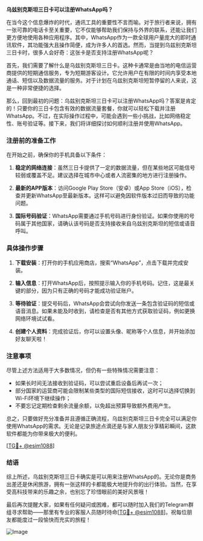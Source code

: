 **乌兹别克斯坦三日卡可以注册WhatsApp吗？**

在当今这个信息爆炸的时代，通讯工具的重要性不言而喻。对于旅行者来说，拥有一张可靠的电话卡至关重要，它不仅能够帮助我们保持与外界的联系，还能让我们更方便地使用各种应用程序。其中，WhatsApp作为一款全球用户量庞大的即时通讯软件，其功能强大且操作简便，成为许多人的首选。然而，当提到乌兹别克斯坦三日卡时，很多人会好奇：这张卡是否支持注册WhatsApp呢？

首先，我们需要了解什么是乌兹别克斯坦三日卡。这种卡通常是由当地的电信运营商提供的短期通信服务，专为短期游客设计。它允许用户在有限的时间内享受本地通话、短信以及数据流量的服务。对于计划在乌兹别克斯坦短暂停留的人来说，这是一种非常便捷的选择。

那么，回到最初的问题：乌兹别克斯坦三日卡可以注册WhatsApp吗？答案是肯定的！只要你的三日卡包含有效的数据流量套餐，你就可以轻松下载并注册WhatsApp。不过，在实际操作过程中，可能会遇到一些小挑战，比如网络稳定性、账号验证等。接下来，我们将详细探讨如何顺利注册并使用WhatsApp。

### 注册前的准备工作

在开始之前，确保你的手机具备以下条件：

1. **稳定的网络连接**：虽然三日卡提供了一定的数据流量，但在某些地区可能信号较弱或覆盖不足。建议选择在城市中心或者人流密集的地方进行注册操作。
   
2. **最新的APP版本**：访问Google Play Store（安卓）或App Store（iOS），检查并更新WhatsApp至最新版本。这样可以避免因软件版本过旧而导致的功能问题。

3. **国际号码验证**：WhatsApp需要通过手机号码进行身份验证。如果你使用的号码属于其他国家，请确认该号码是否支持接收来自乌兹别克斯坦的短信或语音呼叫。

### 具体操作步骤

1. **下载安装**：打开你的手机应用商店，搜索“WhatsApp”，点击下载并完成安装。

2. **输入信息**：打开WhatsApp后，按照提示输入你的手机号码。记住，这是最关键的部分，因为只有正确的号码才能成功验证账户。

3. **等待验证**：提交号码后，WhatsApp会尝试向你发送一条包含验证码的短信或语音消息。如果未能及时收到，请检查是否有其他方式获取验证码，例如更换网络环境试试看。

4. **创建个人资料**：完成验证后，你可以设置头像、昵称等个人信息，并开始添加好友聊天啦！

### 注意事项

尽管上述方法适用于大多数情况，但仍有一些特殊情况需要注意：

- 如果长时间无法接收到验证码，可以尝试重启设备后再试一次；
- 部分国家的运营商可能会限制某些类型的国际短信接收，这时可以选择切换到Wi-Fi环境下继续操作；
- 不要忘记定期检查剩余流量余额，以免超出预算导致额外费用产生。

总之，只要做好充分准备并且遵循正确流程，乌兹别克斯坦三日卡完全可以满足你使用WhatsApp的需求。无论是记录旅途点滴还是与家人朋友分享精彩瞬间，这款软件都能为你带来极大的便利。

[[TG💪+ @esim1088](https://t.me/s/esim1088)]

### 结语

综上所述，乌兹别克斯坦三日卡确实是可以用来注册WhatsApp的。无论你是商务出差还是休闲旅游，拥有一张这样的卡都能极大地提升你的出行体验。当然，在享受高科技带来的乐趣之余，也别忘了珍惜眼前的美好风景哦！

最后再次提醒大家，如果有任何疑问或困难，都可以随时加入我们的Telegram群组寻求帮助——那里有专业的客服人员随时待命[[TG💪+ @esim1088](https://t.me/s/esim1088)]。祝每位朋友都能度过一段愉快而充实的旅程！

![Image](https://i.postimg.cc/4NQfJmqS/Snipaste-2025-05-13-00-14-12.png)
